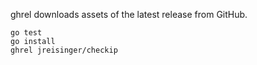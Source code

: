 ghrel downloads assets of the latest release from GitHub.

```
go test
go install
ghrel jreisinger/checkip
```
